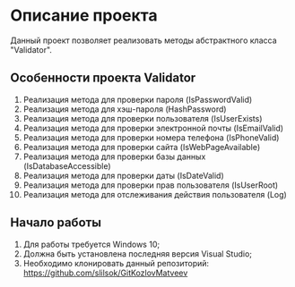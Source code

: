 # Описание проекта
Данный проект позволяет реализовать методы абстрактного класса "Validator".


## Особенности проекта Validator
1. Реализация метода для проверки пароля (IsPasswordValid)
2. Реализация метода для хэш-пароля (HashPassword)
3. Реализация метода для проверки пользователя (IsUserExists)
4. Реализация метода для проверки электронной почты (IsEmailValid)
5. Реализация метода для проверки номера телефона (IsPhoneValid)
6. Реализация метода для проверки сайта (IsWebPageAvailable)
7. Реализация метода для проверки базы данных (IsDatabaseAccessible)
8. Реализация метода для проверки даты (IsDateValid)
9. Реализация метода для проверки прав пользователя (IsUserRoot)
10. Реализация метода для отслеживания действия пользователя (Log)

## Начало работы
1. Для работы требуется Windows 10;
2. Должна быть установлена последняя версия Visual Studio;
3. Необходимо клонировать данный репозиторий: https://github.com/slilsok/GitKozlovMatveev

